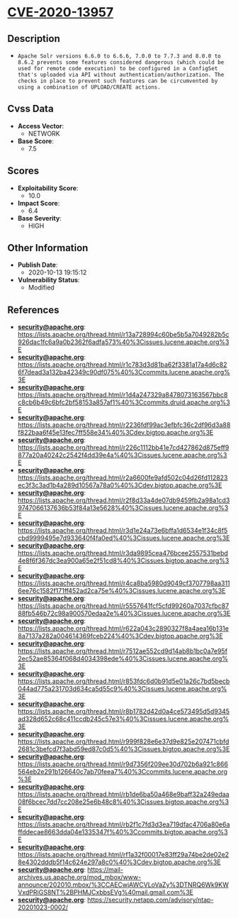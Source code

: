
# [CVE-2020-13957](https://lists.apache.org/thread.html/r13a728994c60be5b5a7049282b5c926dac1fc6a9a0b2362f6adfa573%40%3Cissues.lucene.apache.org%3E)

## Description

- `Apache Solr versions 6.6.0 to 6.6.6, 7.0.0 to 7.7.3 and 8.0.0 to 8.6.2 prevents some features considered dangerous (which could be used for remote code execution) to be configured in a ConfigSet that's uploaded via API without authentication/authorization. The checks in place to prevent such features can be circumvented by using a combination of UPLOAD/CREATE actions.`

## Cvss Data

- **Access Vector**:
  - NETWORK
- **Base Score**:
  - 7.5

## Scores

- **Exploitability Score**:
  - 10.0
- **Impact Score**:
  - 6.4
- **Base Severity**:
  - HIGH

## Other Information

- **Publish Date**:
  - 2020-10-13 19:15:12
- **Vulnerability Status**:
  - Modified

## References

- **security@apache.org**: https://lists.apache.org/thread.html/r13a728994c60be5b5a7049282b5c926dac1fc6a9a0b2362f6adfa573%40%3Cissues.lucene.apache.org%3E
- **security@apache.org**: https://lists.apache.org/thread.html/r1c783d3d81ba62f3381a17a4d6c826f7dead3a132ba42349c90df075%40%3Ccommits.lucene.apache.org%3E
- **security@apache.org**: https://lists.apache.org/thread.html/r1d4a247329a8478073163567bbc8c8cb6b49c6bfc2bf58153a857af1%40%3Ccommits.druid.apache.org%3E
- **security@apache.org**: https://lists.apache.org/thread.html/r2236fdf99ac3efbfc36c2df96d3a88f822baa6f45e13fec7ff558e34%40%3Cdev.bigtop.apache.org%3E
- **security@apache.org**: https://lists.apache.org/thread.html/r226c1112bb41e7cd427862d875eff9877a20a40242c2542f4dd39e4a%40%3Cissues.lucene.apache.org%3E
- **security@apache.org**: https://lists.apache.org/thread.html/r2a6600fe9afd502c04d26fd112823ec3f3c3ad1b4a289d10567a78a0%40%3Cdev.bigtop.apache.org%3E
- **security@apache.org**: https://lists.apache.org/thread.html/r2f8d33a4de07db9459fb2a98a1cd39747066137636b53f84a13e5628%40%3Cissues.lucene.apache.org%3E
- **security@apache.org**: https://lists.apache.org/thread.html/r3d1e24a73e6bffa1d6534e1f34c8f5cbd9999495e7d933640f4fa0ed%40%3Cissues.lucene.apache.org%3E
- **security@apache.org**: https://lists.apache.org/thread.html/r3da9895cea476bcee2557531bebd4e8f6f367dc3ea900a65e2f51cd8%40%3Cissues.bigtop.apache.org%3E
- **security@apache.org**: https://lists.apache.org/thread.html/r4ca8ba5980d9049cf3707798aa3116ee76c1582f171ff452ad2ca75e%40%3Cissues.lucene.apache.org%3E
- **security@apache.org**: https://lists.apache.org/thread.html/r5557641fcf5cfd99260a7037cfbc8788fb546b72c98a900570edaa2e%40%3Cissues.lucene.apache.org%3E
- **security@apache.org**: https://lists.apache.org/thread.html/r622a043c2890327f8a4aea16b131e8a7137a282a004614369fceb224%40%3Cdev.bigtop.apache.org%3E
- **security@apache.org**: https://lists.apache.org/thread.html/r7512ae552cd9d14ab8b1bc0a7e95f2ec52ae85364f068d4034398ede%40%3Cissues.lucene.apache.org%3E
- **security@apache.org**: https://lists.apache.org/thread.html/r853fdc6d0b91d5e01a26c7bd5becb044ad775a231703d634ca5d55c9%40%3Cissues.lucene.apache.org%3E
- **security@apache.org**: https://lists.apache.org/thread.html/r8b1782d42d0a4ce573495d5d9345ad328d652c68c411ccdb245c57e3%40%3Cissues.lucene.apache.org%3E
- **security@apache.org**: https://lists.apache.org/thread.html/r999f828e6e37d9e825e207471cbfd2681c3befcd7f3abd59ed87c0d5%40%3Cissues.bigtop.apache.org%3E
- **security@apache.org**: https://lists.apache.org/thread.html/r9d7356f209ee30d702b6a921c866564eb2e291b126640c7ab70feea7%40%3Ccommits.lucene.apache.org%3E
- **security@apache.org**: https://lists.apache.org/thread.html/rb1de6ba50a468e9baff32a249edaa08f6bcec7dd7cc208e25e6b48c8%40%3Cissues.bigtop.apache.org%3E
- **security@apache.org**: https://lists.apache.org/thread.html/rb2f1c7fd3d3ea719dfac4706a80e6affddecae8663dda04e1335347f%40%3Ccommits.bigtop.apache.org%3E
- **security@apache.org**: https://lists.apache.org/thread.html/rf1a32f00017e83ff29a74be2de02e28e4302dddb5f14c624e297a8c0%40%3Cdev.bigtop.apache.org%3E
- **security@apache.org**: https://mail-archives.us.apache.org/mod_mbox/www-announce/202010.mbox/%3CCAECwjAWCVLoVaZy%3DTNRQ6Wk9KWVxdPRiGS8NT%2BPHMJCxbbsEVg%40mail.gmail.com%3E
- **security@apache.org**: https://security.netapp.com/advisory/ntap-20201023-0002/
